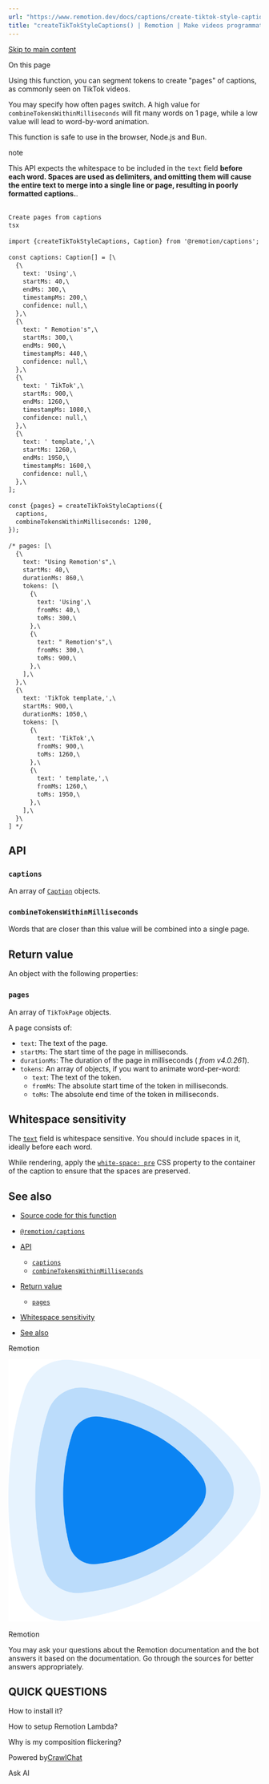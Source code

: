 ```yaml
---
url: "https://www.remotion.dev/docs/captions/create-tiktok-style-captions"
title: "createTikTokStyleCaptions() | Remotion | Make videos programmatically"
---
```


[Skip to main content](https://www.remotion.dev/docs/captions/create-tiktok-style-captions#__docusaurus_skipToContent_fallback)

On this page

Using this function, you can segment tokens to create "pages" of captions, as commonly seen on TikTok videos.

You may specify how often pages switch.
A high value for `combineTokensWithinMilliseconds` will fit many words on 1 page, while a low value will lead to word-by-word animation.

This function is safe to use in the browser, Node.js and Bun.

note

This API expects the whitespace to be included in the `text` field **before each word. Spaces are used as delimiters, and omitting them will cause the entire text to merge into a single line or page, resulting in poorly formatted captions.**.

```

Create pages from captions
tsx

import {createTikTokStyleCaptions, Caption} from '@remotion/captions';

const captions: Caption[] = [\
  {\
    text: 'Using',\
    startMs: 40,\
    endMs: 300,\
    timestampMs: 200,\
    confidence: null,\
  },\
  {\
    text: " Remotion's",\
    startMs: 300,\
    endMs: 900,\
    timestampMs: 440,\
    confidence: null,\
  },\
  {\
    text: ' TikTok',\
    startMs: 900,\
    endMs: 1260,\
    timestampMs: 1080,\
    confidence: null,\
  },\
  {\
    text: ' template,',\
    startMs: 1260,\
    endMs: 1950,\
    timestampMs: 1600,\
    confidence: null,\
  },\
];

const {pages} = createTikTokStyleCaptions({
  captions,
  combineTokensWithinMilliseconds: 1200,
});

/* pages: [\
  {\
    text: "Using Remotion's",\
    startMs: 40,\
    durationMs: 860,\
    tokens: [\
      {\
        text: 'Using',\
        fromMs: 40,\
        toMs: 300,\
      },\
      {\
        text: " Remotion's",\
        fromMs: 300,\
        toMs: 900,\
      },\
    ],\
  },\
  {\
    text: 'TikTok template,',\
    startMs: 900,\
    durationMs: 1050,\
    tokens: [\
      {\
        text: 'TikTok',\
        fromMs: 900,\
        toMs: 1260,\
      },\
      {\
        text: ' template,',\
        fromMs: 1260,\
        toMs: 1950,\
      },\
    ],\
  }\
] */
```

## API [​](https://www.remotion.dev/docs/captions/create-tiktok-style-captions\#api "Direct link to API")

### `captions` [​](https://www.remotion.dev/docs/captions/create-tiktok-style-captions\#captions "Direct link to captions")

An array of [`Caption`](https://www.remotion.dev/docs/captions/caption) objects.

### `combineTokensWithinMilliseconds` [​](https://www.remotion.dev/docs/captions/create-tiktok-style-captions\#combinetokenswithinmilliseconds "Direct link to combinetokenswithinmilliseconds")

Words that are closer than this value will be combined into a single page.

## Return value [​](https://www.remotion.dev/docs/captions/create-tiktok-style-captions\#return-value "Direct link to Return value")

An object with the following properties:

### `pages` [​](https://www.remotion.dev/docs/captions/create-tiktok-style-captions\#pages "Direct link to pages")

An array of `TikTokPage` objects.

A page consists of:

- `text`: The text of the page.
- `startMs`: The start time of the page in milliseconds.
- `durationMs`: The duration of the page in milliseconds ( _from v4.0.261_).
- `tokens`: An array of objects, if you want to animate word-per-word:
  - `text`: The text of the token.
  - `fromMs`: The absolute start time of the token in milliseconds.
  - `toMs`: The absolute end time of the token in milliseconds.

## Whitespace sensitivity [​](https://www.remotion.dev/docs/captions/create-tiktok-style-captions\#whitespace-sensitivity "Direct link to Whitespace sensitivity")

The [`text`](https://www.remotion.dev/docs/captions/caption#text) field is whitespace sensitive. You should include spaces in it, ideally before each word.

While rendering, apply the [`white-space: pre`](https://developer.mozilla.org/en-US/docs/Web/CSS/white-space) CSS property to the container of the caption to ensure that the spaces are preserved.

## See also [​](https://www.remotion.dev/docs/captions/create-tiktok-style-captions\#see-also "Direct link to See also")

- [Source code for this function](https://github.com/remotion-dev/remotion/blob/main/packages/captions/src/create-tiktok-style-captions.ts)
- [`@remotion/captions`](https://www.remotion.dev/docs/captions)

- [API](https://www.remotion.dev/docs/captions/create-tiktok-style-captions#api)
  - [`captions`](https://www.remotion.dev/docs/captions/create-tiktok-style-captions#captions)
  - [`combineTokensWithinMilliseconds`](https://www.remotion.dev/docs/captions/create-tiktok-style-captions#combinetokenswithinmilliseconds)
- [Return value](https://www.remotion.dev/docs/captions/create-tiktok-style-captions#return-value)
  - [`pages`](https://www.remotion.dev/docs/captions/create-tiktok-style-captions#pages)
- [Whitespace sensitivity](https://www.remotion.dev/docs/captions/create-tiktok-style-captions#whitespace-sensitivity)
- [See also](https://www.remotion.dev/docs/captions/create-tiktok-style-captions#see-also)

Remotion

![Logo](https://raw.githubusercontent.com/remotion-dev/brand/refs/heads/main/logo.svg)

Remotion

You may ask your questions about the Remotion documentation and the bot answers it based on the documentation. Go through the sources for better answers appropriately.

## QUICK QUESTIONS

How to install it?

How to setup Remotion Lambda?

Why is my composition flickering?

Powered by[CrawlChat](https://crawlchat.app/?ref=powered-by-remotion)

Ask AI
